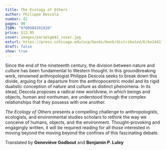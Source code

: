```yaml
---
title: The Ecology of Others
author: Philippe Descola
number: 42
pages: 90
ISBN: "9780984201020"
price: $12.95
cover: images/paradigm42_cover.jpg
exturl: https://press.uchicago.edu/ucp/books/book/distributed/E/bo14417933.html
draft: false
show: true
---
```

Since the end of the nineteenth century, the division between nature and culture has been fundamental to Western thought. In this groundbreaking work, renowned anthropologist Philippe Descola seeks to break down this divide, arguing for a departure from the anthropocentric model and its rigid dualistic conception of nature and culture as distinct phenomena. In its stead, Descola proposes a radical new worldview, in which beings and objects, human and nonhuman, are understood through the complex relationships that they possess with one another.

*The Ecology of Others* presents a compelling challenge to anthropologists, ecologists, and environmental studies scholars to rethink the way we conceive of humans, objects, and the environment. Thought-provoking and engagingly written, it will be required reading for all those interested in moving beyond the moving beyond the confines of this fascinating debate.

Translated by **Geneviève Godbout** and **Benjamin P. Luley**